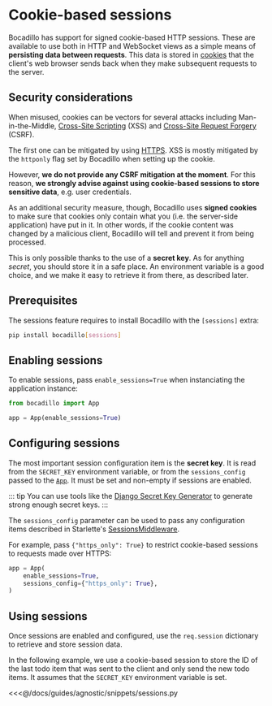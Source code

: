 # Cookie-based sessions <Badge text="0.13+"/>

Bocadillo has support for signed cookie-based HTTP sessions. These are available to use both in HTTP and WebSocket views as a simple means of **persisting data between requests**. This data is stored in [cookies] that the client's web browser sends back when they make subsequent requests to the server.

[cookies]: https://developer.mozilla.org/en-US/docs/Web/HTTP/Cookies

## Security considerations

When misused, cookies can be vectors for several attacks including Man-in-the-Middle, [Cross-Site Scripting](/discussions/security.md#cross-site-scripting-xss) (XSS) and [Cross-Site Request Forgery](/discussions/security.md#cross-site-request-forgery-csrf) (CSRF).

The first one can be mitigated by using [HTTPS](/discussions/security.md#https). XSS is mostly mitigated by the `httponly` flag set by Bocadillo when setting up the cookie.

However, **we do not provide any CSRF mitigation at the moment**. For this reason, **we strongly advise against using cookie-based sessions to store sensitive data**, e.g. user credentials.

As an additional security measure, though, Bocadillo uses **signed cookies** to make sure that cookies only contain what you (i.e. the server-side application) have put in it. In other words, if the cookie content was changed by a malicious client, Bocadillo will tell and prevent it from being processed.

This is only possible thanks to the use of a **secret key**. As for anything _secret_, you should store it in a safe place. An environment variable is a good choice, and we make it easy to retrieve it from there, as described later.

## Prerequisites

The sessions feature requires to install Bocadillo with the `[sessions]` extra:

```bash
pip install bocadillo[sessions]
```

## Enabling sessions

To enable sessions, pass `enable_sessions=True` when instanciating the application instance:

```python
from bocadillo import App

app = App(enable_sessions=True)
```

## Configuring sessions

The most important session configuration item is the **secret key**. It is read from the `SECRET_KEY` environment variable, or from the `sessions_config` passed to the [`App`](/api/applications.md#app). It must be set and non-empty if sessions are enabled.

::: tip
You can use tools like the [Django Secret Key Generator](https://www.miniwebtool.com/django-secret-key-generator/) to generate strong enough secret keys.
:::

The `sessions_config` parameter can be used to pass any configuration items described in Starlette's [SessionsMiddleware](https://www.starlette.io/middleware/#sessionmiddleware).

For example, pass `{"https_only": True}` to restrict cookie-based sessions to requests made over HTTPS:

```python
app = App(
    enable_sessions=True,
    sessions_config={"https_only": True},
)
```

## Using sessions

Once sessions are enabled and configured, use the `req.session` dictionary to retrieve and store session data.

In the following example, we use a cookie-based session to store the ID of the last todo item that was sent to the client and only send the new todo items. It assumes that the `SECRET_KEY` environment variable is set.

<<<@/docs/guides/agnostic/snippets/sessions.py
